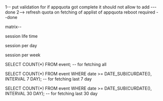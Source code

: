 1-- put validation for if appquota got complete it should not allow to add ---done
2--> refresh quota on fetching of applist of appquota reboot required --done



matrix--

session life time  

session per day  

session per week  



SELECT COUNT(*) FROM event; -- for fetching all

SELECT COUNT(*)
FROM event
WHERE date >= DATE_SUB(CURDATE(), INTERVAL 7 DAY);   -- for fetching last 7 day

SELECT COUNT(*)
FROM event
WHERE date >= DATE_SUB(CURDATE(), INTERVAL 30 DAY);   -- for fetching last 30 day